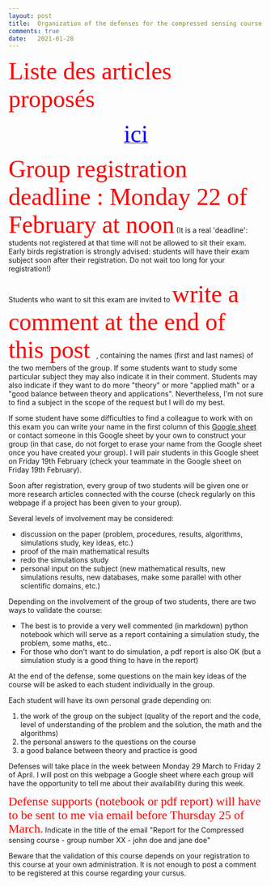 ```yaml
---
layout: post
title:  Organization of the defenses for the compressed sensing course -- year 2021.
comments: true
date:   2021-01-28
---
```

 <!--  <font face="verdana" size='8' color='red'> Planning des soutenances</font>  -->

 <!-- [<center><font face="verdana" size='8' color='blue'> ici </font></center>](/assets/planning_soutenance_cs_19_20.pdf) -->
 


 <font face="verdana" size='8' color='red'> Liste des articles proposés</font> 

[<center><font face="verdana" size='8' color='blue'> ici </font></center>](/assets/liste_projets_20_21.pdf)


<font face="verdana" size='8' color='red'> Group registration deadline : Monday 22 of February at noon</font>
(It is a real 'deadline': students not registered at that time will not be allowed to sit their exam. Early birds registration is strongly advised: students will have their exam subject soon after their registration. Do not wait too long for your registration!)

Students who want to sit this exam are invited to <font face="verdana" size='8' color='red'> write a comment at the end of this post </font>, containing the names (first and last names) of the two members of the group. If some students want to study some particular subject they may also indicate it in their comment. Students may also indicate if they want to do more "theory" or more "applied math" or a "good balance between theory and applications". Nevertheless, I'm not sure to find a subject in the scope of the request but I will do my best.

If some student have some difficulties to find a colleague to work with on this exam you can write your name in the first column of this [Google sheet](https://docs.google.com/spreadsheets/d/1kKdArXOpqIXzLfURuOK65Jcb8moGKbrVvlx9M7l_2E4/edit?usp=sharing) or contact someone in this Google sheet by your own to construct your group (in that case,  do not forget to erase your name from the Google sheet once you have created your group). I will pair students in this Google sheet on Friday 19th February (check your teammate in the Google sheet on Friday 19th February).




Soon after registration, every group of two students will be given one or more research articles connected with the course (check regularly on this webpage if a project has been given to your group). 

Several levels of involvement may be considered:

* discussion on the paper (problem, procedures, results, algorithms, simulations study, key ideas, etc.)
* proof of the main mathematical results
* redo the simulations study
* personal input on the subject (new mathematical results, new simulations results, new databases, make some parallel with other scientific domains, etc.)

Depending on the involvement of the group of two students, there are two ways to validate the course:

* The best is to provide a very well commented (in markdown) python notebook which will serve as a report containing a simulation study, the problem, some maths, etc..
* For those who don't want to do simulation, a pdf report is also OK (but a simulation study is a good thing to have in the report)

At the end of the defense, some questions on the main key ideas of the course will be asked to each student individually in the group.

Each student will have its own personal grade depending on:
1. the work of the group on the subject (quality of the report and the code, level of understanding of the problem and the solution, the math and the algorithms)
2. the personal answers to the questions on the course
3. a good balance between theory and practice is good



Defenses will take place in the week between Monday 29 March to Friday 2 of April. I will post on this webpage a Google sheet where each group will have the opportunity to tell me about their availability during this week.

<font face="verdana" size='5' color='red'>Defense supports (notebook or pdf report) will have to be sent to me via email before Thursday 25 of March.</font> Indicate in the title of the email "Report for the Compressed sensing course - group number XX - john doe and jane doe" 

Beware that the validation of this course depends on your registration to this course at your own administration. It is not enough to post a comment to be registered at this course regarding your cursus.




 